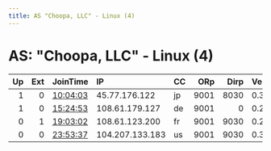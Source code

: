 ```yaml
---
title: AS "Choopa, LLC" - Linux (4)
---
```


# AS: "Choopa, LLC" - Linux (4)

|   Up |   Ext | JoinTime                                                                                            | IP              | CC   |   ORp |   Dirp | Version   | Contact   | Nickname            |   eFamMembers |
|-----:|------:|:----------------------------------------------------------------------------------------------------|:----------------|:-----|------:|-------:|:----------|:----------|:--------------------|--------------:|
|    1 |     0 | [10:04:03](https://metrics.torproject.org/rs.html#details/B7F1554EE591E83DFBAD2E687093A206E7B0B61F) | 45.77.176.122   | jp   |  9001 |   8030 | 0.3.0.10  | None      | DespiteInform       |             1 |
|    1 |     0 | [15:24:53](https://metrics.torproject.org/rs.html#details/0D8AB83E0A4D6B52470E699B21EFD4DCF936EC30) | 108.61.179.127  | de   |  9001 |      0 | 0.2.9.14  | None      | ididindeededitstuff |             1 |
|    0 |     1 | [19:03:02](https://metrics.torproject.org/rs.html#details/2EC8386A8659E5358D780CE4C1971C3881922848) | 108.61.123.200  | fr   |  9001 |   9030 | 0.2.9.14  | None      | armour              |             1 |
|    0 |     0 | [23:53:37](https://metrics.torproject.org/rs.html#details/74A25B4C87DCD21960A1912DE6F9C3B6B24A6979) | 104.207.133.183 | us   |  9001 |   9030 | 0.3.3.9   | None      | Unnamed             |             1 |
